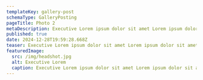 ```yaml
---
templateKey: gallery-post
schemaType: GalleryPosting
pageTitle: Photo 2
metaDescription: Executive Lorem ipsum dolor sit amet Lorem ipsum dolor sit amet
published: true
date: 2024-12-28T19:59:28.668Z
teaser: Executive Lorem ipsum dolor sit amet Lorem ipsum dolor sit amet
featuredImage:
  src: /img/headshot.jpg
  alt: Executive Lorem
  caption: Executive Lorem ipsum dolor sit amet Lorem ipsum dolor sit amet
---
```


